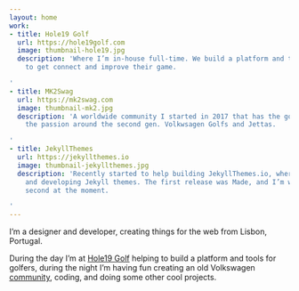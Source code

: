 ```yaml
---
layout: home
work:
- title: Hole19 Golf
  url: https://hole19golf.com
  image: thumbnail-hole19.jpg
  description: 'Where I’m in-house full-time. We build a platform and tools for golfers
    to get connect and improve their game.

'
- title: MK2Swag
  url: https://mk2swag.com
  image: thumbnail-mk2.jpg
  description: 'A worldwide community I started in 2017 that has the goal of celebrating
    the passion around the second gen. Volkwsagen Golfs and Jettas.

'
- title: JekyllThemes
  url: https://jekyllthemes.io
  image: thumbnail-jekyllthemes.jpg
  description: 'Recently started to help building JekyllThemes.io, where I’m designing
    and developing Jekyll themes. The first release was Made, and I’m working on the
    second at the moment.

'
---
```


I’m a designer and developer, creating things for the web from Lisbon, Portugal.

During the day I’m at [Hole19 Golf](https://hole19golf.com) helping to build a platform and tools for golfers, during the night I’m having fun creating an old Volkswagen [community](https://mk2swag.com), coding, and doing some other cool projects.
